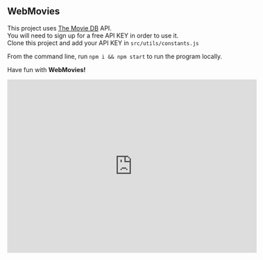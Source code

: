 ## WebMovies

This project uses [The Movie DB](https://themoviedb.org) API.   
You will need to sign up for a free API KEY in order to use it.   
Clone this project and add your API KEY in `src/utils/constants.js`  

From the command line, run `npm i && npm start` to run the program locally.

Have fun with **WebMovies!**

<iframe src="https://embed.cl.ly/7b5133783160" width="575" height="400" style="border:none" frameborder="0" allowtransparency="true" allowfullscreen="true"></iframe>
